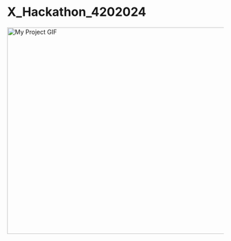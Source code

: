 # X_Hackathon_4202024


<img src="./Logo_gif2-ezgif.com-video-to-gif-converter.gif" alt="My Project GIF" width="800" height="480">

